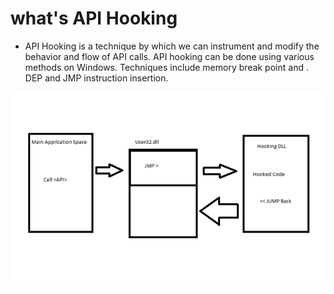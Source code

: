 # what's API Hooking
* API Hooking is a technique by which we can instrument and modify the behavior and flow of API calls. API hooking can be done using various methods on Windows. Techniques include memory break point and . DEP and JMP instruction insertion.

![](apihooking.gif)
